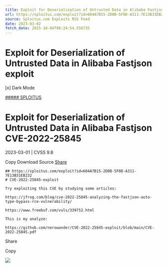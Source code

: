```yaml
---
title: Exploit for Deserialization of Untrusted Data in Alibaba Fastjson exploit
url: https://sploitus.com/exploit?id=604A7B15-2D0B-5F0D-A311-7E13B31EB232&utm_source=rss&utm_medium=rss
source: Sploitus.com Exploits RSS Feed
date: 2023-03-02
fetch_date: 2025-10-04T08:24:54.556735
---
```


# Exploit for Deserialization of Untrusted Data in Alibaba Fastjson exploit

[x]
Dark Mode

[##### SPLOITUS](/)

# Exploit for Deserialization of Untrusted Data in Alibaba Fastjson CVE-2022-25845

2023-03-01 | CVSS 9.8

Copy
Download
Source
[Share](#share-url)

```
## https://sploitus.com/exploit?id=604A7B15-2D0B-5F0D-A311-7E13B31EB232
# CVE-2022-25845-exploit

Try exploiting this CVE by studying some articles:

https://jfrog.com/blog/cve-2022-25845-analyzing-the-fastjson-auto-type-bypass-rce-vulnerability/

https://www.freebuf.com/vuls/339752.html

This is my analyze:

https://github.com/nerowander/CVE-2022-25845-exploit/blob/main/CVE-2022-25845.pdf
```

Share

Copy

![](https://mc.yandex.ru/watch/54912310)